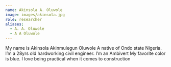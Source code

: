 ```yaml
---
name: Akinsola A. Oluwole
image: images/akinsola.jpg
role: researcher
aliases:
  - A. A. Oluwole
  - A A Oluwole
---
```


My name is Akinsola Akinmulegun Oluwole
A native of Ondo state Nigeria.
I’m a 28yrs old hardworking civil engineer.
I’m an Ambivert
My favorite color is blue.
I love being practical when it comes to construction
